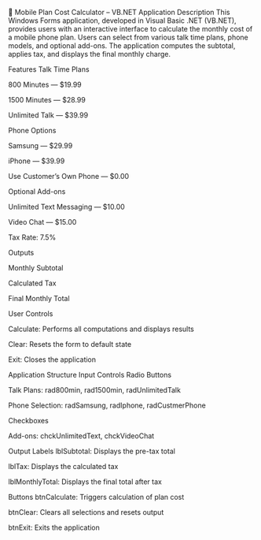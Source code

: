 📱 Mobile Plan Cost Calculator – VB.NET Application
Description
This Windows Forms application, developed in Visual Basic .NET (VB.NET), provides users with an interactive interface to calculate the monthly cost of a mobile phone plan. Users can select from various talk time plans, phone models, and optional add-ons. The application computes the subtotal, applies tax, and displays the final monthly charge.


Features
Talk Time Plans

800 Minutes — $19.99

1500 Minutes — $28.99

Unlimited Talk — $39.99

Phone Options

Samsung — $29.99

iPhone — $39.99

Use Customer’s Own Phone — $0.00

Optional Add-ons

Unlimited Text Messaging — $10.00

Video Chat — $15.00

Tax Rate: 7.5%

Outputs

Monthly Subtotal

Calculated Tax

Final Monthly Total

User Controls

Calculate: Performs all computations and displays results

Clear: Resets the form to default state

Exit: Closes the application

Application Structure
Input Controls
Radio Buttons

Talk Plans: rad800min, rad1500min, radUnlimitedTalk

Phone Selection: radSamsung, radIphone, radCustmerPhone

Checkboxes

Add-ons: chckUnlimitedText, chckVideoChat

Output Labels
lblSubtotal: Displays the pre-tax total

lblTax: Displays the calculated tax

lblMonthlyTotal: Displays the final total after tax

Buttons
btnCalculate: Triggers calculation of plan cost

btnClear: Clears all selections and resets output

btnExit: Exits the application

